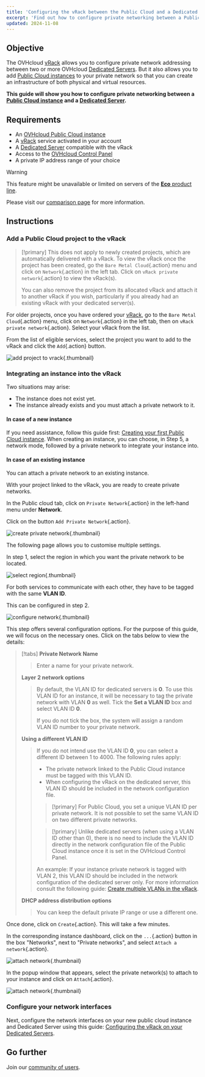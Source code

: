 ```yaml
---
title: 'Configuring the vRack between the Public Cloud and a Dedicated Server'
excerpt: 'Find out how to configure private networking between a Public Cloud instance and a Dedicated Server'
updated: 2024-11-08
---
```


## Objective

The OVHcloud [vRack](/links/network/vrack) allows you to configure private network addressing between two or more OVHcloud [Dedicated Servers](/links/bare-metal/bare-metal). But it also allows you to add [Public Cloud instances](/links/public-cloud/compute) to your private network so that you can create an infrastructure of both physical and virtual resources.

**This guide will show you how to configure private networking between a [Public Cloud instance](/pages/public_cloud/compute/public-cloud-first-steps) and a [Dedicated Server](/links/bare-metal/bare-metal).**

## Requirements

- An [OVHcloud Public Cloud instance](/pages/public_cloud/compute/public-cloud-first-steps)
- A [vRack](/links/network/vrack) service activated in your account
- A [Dedicated Server](/links/bare-metal/bare-metal) compatible with the vRack
- Access to the [OVHcloud Control Panel](/links/manager)
- A private IP address range of your choice

> [!warning]
> This feature might be unavailable or limited on servers of the [**Eco** product line](/links/bare-metal/eco-about).
>
> Please visit our [comparison page](/links/bare-metal/eco-compare) for more information.

## Instructions

### Add a Public Cloud project to the vRack

> [!primary]
> This does not apply to newly created projects, which are automatically delivered with a vRack. To view the vRack once the project has been created, go the `Bare Metal Cloud`{.action} menu and click on `Network`{.action} in the left tab. Click on `vRack private network`{.action} to view the vRack(s).
>
> You can also remove the project from its allocated vRack and attach it to another vRack if you wish, particularly if you already had an existing vRack with your dedicated server(s).

For older projects, once you have ordered your [vRack](/links/network/vrack), go to the `Bare Metal Cloud`{.action} menu, click on `Network`{.action} in the left tab, then on `vRack private network`{.action}. Select your vRack from the list.

From the list of eligible services, select the project you want to add to the vRack and click the `Add`{.action} button.

![add project to vrack](images/addprojectvrack.png){.thumbnail}

### Integrating an instance into the vRack

Two situations may arise:

- The instance does not exist yet.
- The instance already exists and you must attach a private network to it.

#### In case of a new instance

If you need assistance, follow this guide first: [Creating your first Public Cloud instance](/pages/public_cloud/compute/public-cloud-first-steps). When creating an instance, you can choose, in Step 5, a network mode, followed by a private network to integrate your instance into.

#### In case of an existing instance

You can attach a private network to an existing instance.

With your project linked to the vRack, you are ready to create private networks.

In the Public cloud tab, click on `Private Network`{.action} in the left-hand menu under **Network**.

Click on the button `Add Private Network`{.action}.

![create private network](images/vrack2022-03.png){.thumbnail}

The following page allows you to customise multiple settings.

In step 1, select the region in which you want the private network to be located.

![select region](images/vrack2024-01.png){.thumbnail}

For both services to communicate with each other, they have to be tagged with the same **VLAN ID**.

This can be configured in step 2.

![configure network](images/configure_private_network.png){.thumbnail}

This step offers several configuration options. For the purpose of this guide, we will focus on the necessary ones. Click on the tabs below to view the details:

> [!tabs]
> **Private Network Name**
>>
>> Enter a name for your private network.<br>
>>
> **Layer 2 network options**
>>
>> By default, the VLAN ID for dedicated servers is **0**. To use this VLAN ID for an instance, it will be necessary to tag the private network with VLAN **0** as well.
>> Tick the **Set a VLAN ID** box and select VLAN ID **0**.
>>
>> If you do not tick the box, the system will assign a random VLAN ID number to your private network.
>>
>> 
> **Using a different VLAN ID**
>>
>> If you do not intend use the VLAN ID **0**, you can select a different ID between 1 to 4000. The following rules apply:
>>
>> - The private network linked to the Public Cloud instance must be tagged with this VLAN ID.
>> - When configuring the vRack on the dedicated server, this VLAN ID should be included in the network configuration file.
>> 
>> > [!primary]
>> > For Public Cloud, you set a unique VLAN ID per private network. It is not possible to set the same VLAN ID on two different private networks.
>>
>> > [!primary]
>> > Unlike dedicated servers (when using a VLAN ID other than 0), there is no need to include the VLAN ID directly in the network configuration file of the Public Cloud instance once it is set in the OVHcloud Control Panel.
>>
>> An example: If your instance private network is tagged with VLAN 2, this VLAN ID should be included in the network configuration of the dedicated server only. For more information consult the following guide: [Create multiple VLANs in the vRack](/pages/bare_metal_cloud/dedicated_servers/creating-multiple-vlans-in-a-vrack).<br>
>>
> **DHCP address distribution options**
>>
>> You can keep the default private IP range or use a different one.
>>

Once done, click on `Create`{.action}. This will take a few minutes.

In the corresponding instance dashboard, click on the `...`{.action} button in the box "Networks", next to "Private networks", and select `Attach a network`{.action}.

![attach network](images/vrack2021-01.png){.thumbnail}

In the popup window that appears, select the private network(s) to attach to your instance and click on `Attach`{.action}.

![attach network](images/attach_network.png){.thumbnail}

### Configure your network interfaces

Next, configure the network interfaces on your new public cloud instance and Dedicated Server using this guide: [Configuring the vRack on your Dedicated Servers](/pages/bare_metal_cloud/dedicated_servers/vrack_configuring_on_dedicated_server).

## Go further

Join our [community of users](/links/community).